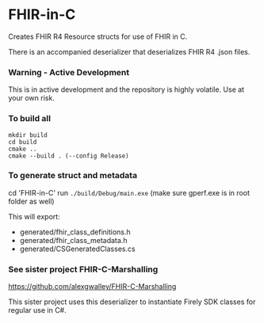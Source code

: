 # FHIR-in-C
Creates FHIR R4 Resource structs for use of FHIR in C.

There is an accompanied deserializer that deserializes FHIR R4 .json files.

### Warning - Active Development
This is in active development and the repository is highly volatile. Use at your own risk.


### To build all
```
mkdir build
cd build
cmake ..
cmake --build . (--config Release)
```

### To generate struct and metadata
cd 'FHIR-in-C'
run `./build/Debug/main.exe` (make sure gperf.exe is in root folder as well)

This will export:
- generated/fhir_class_definitions.h
- generated/fhir_class_metadata.h
- generated/CSGeneratedClasses.cs

### See sister project FHIR-C-Marshalling
https://github.com/alexgwalley/FHIR-C-Marshalling

This sister project uses this deserializer to instantiate Firely SDK classes for regular use in C#.
